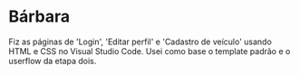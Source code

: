# Bárbara
Fiz as páginas de 'Login', 'Editar perfil' e 'Cadastro de veículo' usando HTML e CSS no Visual Studio Code. Usei como base o template padrão e o userflow da etapa dois.
